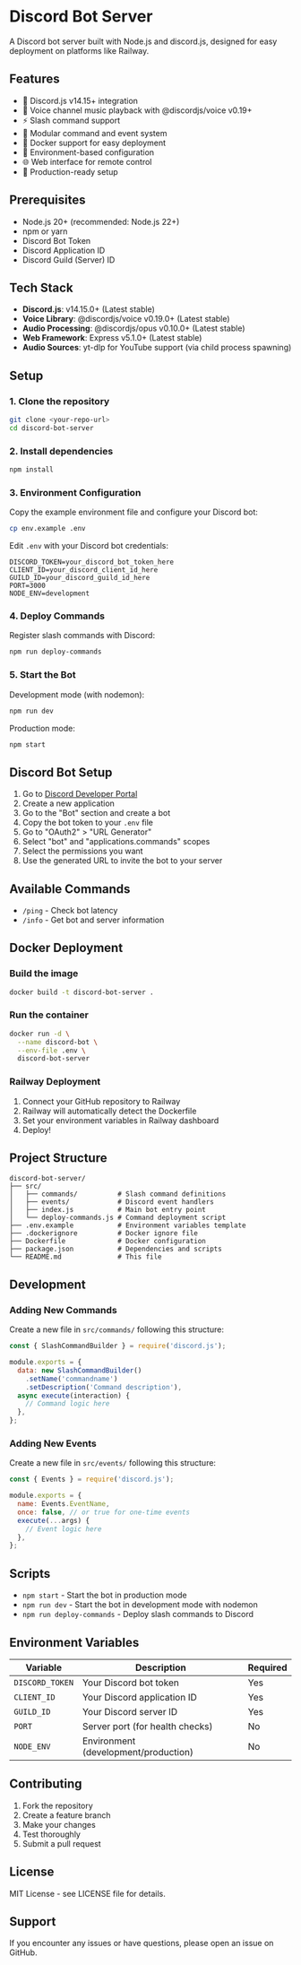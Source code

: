 # Discord Bot Server

A Discord bot server built with Node.js and discord.js, designed for easy deployment on platforms like Railway.

## Features

- 🤖 Discord.js v14.15+ integration
- 🎵 Voice channel music playback with @discordjs/voice v0.19+
- ⚡ Slash command support
- 🔧 Modular command and event system
- 🐳 Docker support for easy deployment
- 📝 Environment-based configuration
- 🌐 Web interface for remote control
- 🚀 Production-ready setup

## Prerequisites

- Node.js 20+ (recommended: Node.js 22+)
- npm or yarn
- Discord Bot Token
- Discord Application ID
- Discord Guild (Server) ID

## Tech Stack

- **Discord.js**: v14.15.0+ (Latest stable)
- **Voice Library**: @discordjs/voice v0.19.0+ (Latest stable)
- **Audio Processing**: @discordjs/opus v0.10.0+ (Latest stable)
- **Web Framework**: Express v5.1.0+ (Latest stable)
- **Audio Sources**: yt-dlp for YouTube support (via child process spawning)

## Setup

### 1. Clone the repository
```bash
git clone <your-repo-url>
cd discord-bot-server
```

### 2. Install dependencies
```bash
npm install
```

### 3. Environment Configuration
Copy the example environment file and configure your Discord bot:
```bash
cp env.example .env
```

Edit `.env` with your Discord bot credentials:
```env
DISCORD_TOKEN=your_discord_bot_token_here
CLIENT_ID=your_discord_client_id_here
GUILD_ID=your_discord_guild_id_here
PORT=3000
NODE_ENV=development
```

### 4. Deploy Commands
Register slash commands with Discord:
```bash
npm run deploy-commands
```

### 5. Start the Bot
Development mode (with nodemon):
```bash
npm run dev
```

Production mode:
```bash
npm start
```

## Discord Bot Setup

1. Go to [Discord Developer Portal](https://discord.com/developers/applications)
2. Create a new application
3. Go to the "Bot" section and create a bot
4. Copy the bot token to your `.env` file
5. Go to "OAuth2" > "URL Generator"
6. Select "bot" and "applications.commands" scopes
7. Select the permissions you want
8. Use the generated URL to invite the bot to your server

## Available Commands

- `/ping` - Check bot latency
- `/info` - Get bot and server information

## Docker Deployment

### Build the image
```bash
docker build -t discord-bot-server .
```

### Run the container
```bash
docker run -d \
  --name discord-bot \
  --env-file .env \
  discord-bot-server
```

### Railway Deployment
1. Connect your GitHub repository to Railway
2. Railway will automatically detect the Dockerfile
3. Set your environment variables in Railway dashboard
4. Deploy!

## Project Structure

```
discord-bot-server/
├── src/
│   ├── commands/          # Slash command definitions
│   ├── events/            # Discord event handlers
│   ├── index.js           # Main bot entry point
│   └── deploy-commands.js # Command deployment script
├── .env.example           # Environment variables template
├── .dockerignore          # Docker ignore file
├── Dockerfile             # Docker configuration
├── package.json           # Dependencies and scripts
└── README.md              # This file
```

## Development

### Adding New Commands
Create a new file in `src/commands/` following this structure:
```javascript
const { SlashCommandBuilder } = require('discord.js');

module.exports = {
  data: new SlashCommandBuilder()
    .setName('commandname')
    .setDescription('Command description'),
  async execute(interaction) {
    // Command logic here
  },
};
```

### Adding New Events
Create a new file in `src/events/` following this structure:
```javascript
const { Events } = require('discord.js');

module.exports = {
  name: Events.EventName,
  once: false, // or true for one-time events
  execute(...args) {
    // Event logic here
  },
};
```

## Scripts

- `npm start` - Start the bot in production mode
- `npm run dev` - Start the bot in development mode with nodemon
- `npm run deploy-commands` - Deploy slash commands to Discord

## Environment Variables

| Variable | Description | Required |
|----------|-------------|----------|
| `DISCORD_TOKEN` | Your Discord bot token | Yes |
| `CLIENT_ID` | Your Discord application ID | Yes |
| `GUILD_ID` | Your Discord server ID | Yes |
| `PORT` | Server port (for health checks) | No |
| `NODE_ENV` | Environment (development/production) | No |

## Contributing

1. Fork the repository
2. Create a feature branch
3. Make your changes
4. Test thoroughly
5. Submit a pull request

## License

MIT License - see LICENSE file for details.

## Support

If you encounter any issues or have questions, please open an issue on GitHub.
